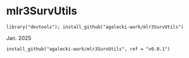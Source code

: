 # mlr3SurvUtils

```
library("devtools"); install_github("agalecki-work/mlr3SurvUtils")
```

Jan. 2025

```
install_github("agalecki-work/mlr3SurvUtils", ref = "v0.0.1")
```

